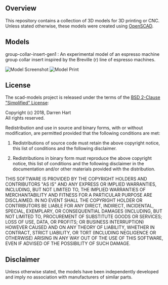## Overview
This repository contains a collection of 3D models for 3D printing or CNC.
Unless stated otherwise, these models were created using
[OpenSCAD](http://www.openscad.org).

## Models
group-collar-insert-gen1
: An experimental model of an espresso machine group collar insert inspired by
the Breville (r) line of espresso machines.

![Model Screenshot](https://raw.githubusercontent.com/dvhart/scad-models/master/docs/assets/images/group-collar-insert-gen1.png "Initial screenshot of the early model")
![Model
Print](https://raw.githubusercontent.com/dvhart/scad-models/master/docs/assets/images/group-collar-insert-gen1-shapeways-hp-nylon.jpg "v0.5 Shapeways print in Black HP Nylon Plastic")

## License
The scad-models project is released under the terms of the
[BSD 2-Clause "Simplified" License](http://www.opensource.org/licenses/BSD-2-Clause):

Copyright (c) 2018, Darren Hart<br/>
All rights reserved.

Redistribution and use in source and binary forms, with or without modification,
are permitted provided that the following conditions are met:

1. Redistributions of source code must retain the above copyright notice, this
   list of conditions and the following disclaimer.

2. Redistributions in binary form must reproduce the above copyright notice,
   this list of conditions and the following disclaimer in the documentation
   and/or other materials provided with the distribution.

THIS SOFTWARE IS PROVIDED BY THE COPYRIGHT HOLDERS AND CONTRIBUTORS "AS IS" AND
ANY EXPRESS OR IMPLIED WARRANTIES, INCLUDING, BUT NOT LIMITED TO, THE IMPLIED
WARRANTIES OF MERCHANTABILITY AND FITNESS FOR A PARTICULAR PURPOSE ARE
DISCLAIMED. IN NO EVENT SHALL THE COPYRIGHT HOLDER OR CONTRIBUTORS BE LIABLE FOR
ANY DIRECT, INDIRECT, INCIDENTAL, SPECIAL, EXEMPLARY, OR CONSEQUENTIAL DAMAGES
(INCLUDING, BUT NOT LIMITED TO, PROCUREMENT OF SUBSTITUTE GOODS OR SERVICES;
LOSS OF USE, DATA, OR PROFITS; OR BUSINESS INTERRUPTION) HOWEVER CAUSED AND ON
ANY THEORY OF LIABILITY, WHETHER IN CONTRACT, STRICT LIABILITY, OR TORT
(INCLUDING NEGLIGENCE OR OTHERWISE) ARISING IN ANY WAY OUT OF THE USE OF THIS
SOFTWARE, EVEN IF ADVISED OF THE POSSIBILITY OF SUCH DAMAGE.

## Disclaimer
Unless otherwise stated, the models have been independently developed and imply
no association with manufacturers of similar parts.

